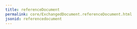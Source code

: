 ```yaml
---
title: referenceDocument
permalink: core/ExchangedDocument.referenceDocument.html
jsonid: referencedocument
---
```

